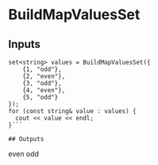 # BuildMapValuesSet

## Inputs

```
set<string> values = BuildMapValuesSet({
    {1, "odd"},
    {2, "even"},
    {3, "odd"},
    {4, "even"},
    {5, "odd"}
});
for (const string& value : values) {
  cout << value << endl;
}```

## Outputs
```
even
odd
```
